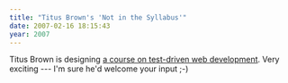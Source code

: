 ```yaml
---
title: "Titus Brown's 'Not in the Syllabus'"
date: 2007-02-16 18:15:43
year: 2007
---
```

Titus Brown is designing <a href="http://ivory.idyll.org/blog/feb-07/web-dev-class.html">a course on test-driven web development</a>. Very exciting --- I'm sure he'd welcome your input ;-)
